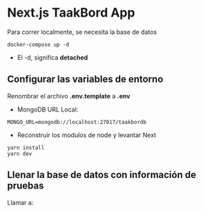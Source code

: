 # Next.js TaakBord App
Para correr localmente, se necesita la base de datos
```
docker-compose up -d
```
* El -d, significa __detached__

## Configurar las variables de entorno
Renombrar el archivo __.env.template__ a __.env__
* MongoDB URL Local:
```
MONGO_URL=mongodb://localhost:27017/taakbordb
```
* Reconstruir los modulos de node y levantar Next
```
yarn install
yarn dev
```

## Llenar la base de datos con información de pruebas

Llamar a:
```

```